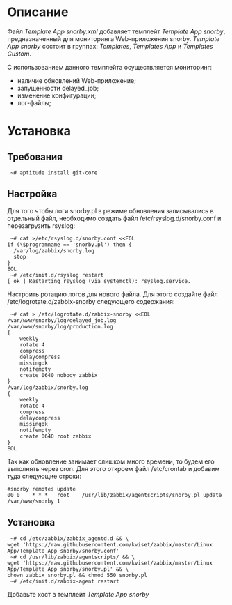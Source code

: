 # Описание
Файл *Template App snorby.xml* добавляет темплейт *Template App snorby*, предназначенный для мониторинга Web-приложения snorby. 
*Template App snorby* состоит в группах: *Templates*, *Templates App* и *Templates Custom*.

С использованием данного темплейта осуществляется мониторинг:
- наличие обновлений Web-приложение;
- запущенности delayed_job;
- изменение конфигурации;
- лог-файлы;

# Установка
## Требования
```
 ~# aptitude install git-core
```

## Настройка
Для того чтобы логи snorby.pl в режиме обновления записывались в отдельный файл, необходимо создать файл /etc/rsyslog.d/snorby.conf и перезагрузить rsyslog:
```
 ~# cat >/etc/rsyslog.d/snorby.conf <<EOL
if (\$programname == 'snorby.pl') then {
  /var/log/zabbix/snorby.log
  stop
}
EOL
 ~# /etc/init.d/rsyslog restart
[ ok ] Restarting rsyslog (via systemctl): rsyslog.service.
```
Настроить ротацию логов для нового файла. Для этого создайте файл /etc/logrotate.d/zabbix-snorby следующего содержания:
```
 ~# cat > /etc/logrotate.d/zabbix-snorby <<EOL
/var/www/snorby/log/delayed_job.log
/var/www/snorby/log/production.log
{
    weekly
    rotate 4
    compress
    delaycompress
    missingok
    notifempty
    create 0640 nobody zabbix
}
/var/log/zabbix/snorby.log
{
    weekly
    rotate 4
    compress
    delaycompress
    missingok
    notifempty
    create 0640 root zabbix
}
EOL
```
Так как обновление занимает слишком много времени, то будем его выполнять через cron. Для этого откроем файл /etc/crontab и добавим туда следующие строки:
```
#snorby remotes update
00 0	* * *	root	/usr/lib/zabbix/agentscripts/snorby.pl update /var/www/snorby 1
```

## Установка

```
 ~# cd /etc/zabbix/zabbix_agentd.d && \
wget 'https://raw.githubusercontent.com/kviset/zabbix/master/Linux App/Template App snorby/snorby.conf'
 ~# cd /usr/lib/zabbix/agentscripts/ && \
wget 'https://raw.githubusercontent.com/kviset/zabbix/master/Linux App/Template App snorby/snorby.pl' && \
chown zabbix snorby.pl && chmod 550 snorby.pl
 ~# /etc/init.d/zabbix-agent restart
```

Добавьте хост в темплейт *Template App snorby*
